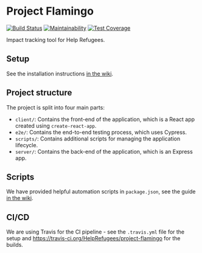 # Project Flamingo

[![Build Status](https://travis-ci.org/HelpRefugees/project-flamingo.svg?branch=master)](https://travis-ci.org/HelpRefugees/project-flamingo)
[![Maintainability](https://api.codeclimate.com/v1/badges/54f99530ff936ab85a45/maintainability)](https://codeclimate.com/github/HelpRefugees/project-flamingo/maintainability)
[![Test Coverage](https://api.codeclimate.com/v1/badges/54f99530ff936ab85a45/test_coverage)](https://codeclimate.com/github/HelpRefugees/project-flamingo/test_coverage)

Impact tracking tool for Help Refugees.

## Setup

See the installation instructions
[in the wiki](https://github.com/HelpRefugees/project-flamingo/wiki/Installation).

## Project structure

The project is split into four main parts:

- `client/`: Contains the front-end of the application, which is a React app
  created using `create-react-app`.
- `e2e/`: Contains the end-to-end testing process, which uses Cypress.
- `scripts/`: Contains additional scripts for managing the application
  lifecycle.
- `server/`: Contains the back-end of the application, which is an Express app.

## Scripts

We have provided helpful automation scripts in `package.json`, see the guide
[in the wiki](https://github.com/HelpRefugees/project-flamingo/wiki/Package-Scripts).

## CI/CD

We are using Travis for the CI pipeline - see the `.travis.yml` file for the
setup and https://travis-ci.org/HelpRefugees/project-flamingo for the builds.
